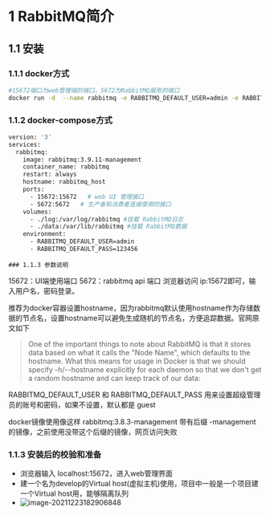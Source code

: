 # 1 RabbitMQ简介

## 1.1 安装

### 1.1.1 docker方式

```bash
#15672端口为web管理端的端口，5672为RabbitMQ服务的端口
docker run -d  --name rabbitmq -e RABBITMQ_DEFAULT_USER=admin -e RABBITMQ_DEFAULT_PASS=123456 -p 15672:15672 -p 5672:5672 :3.9.11-management
```

### 1.1.2 docker-compose方式

```bash
version: '3'
services:
  rabbitmq:
    image: rabbitmq:3.9.11-management
    container_name: rabbitmq
    restart: always
    hostname: rabbitmq_host
    ports:
      - 15672:15672   # web UI 管理接口
      - 5672:5672	# 生产者和消费者连接使用的接口
    volumes:
      - ./log:/var/log/rabbitmq #挂载 RabbitMQ日志
      - ./data:/var/lib/rabbitmq #挂载 RabbitMQ数据
    environment:
      - RABBITMQ_DEFAULT_USER=admin
      - RABBITMQ_DEFAULT_PASS=123456
```

	### 1.1.3 参数说明

15672：UI端使用端口
5672：rabbitmq api 端口
浏览器访问 ip:15672即可，输入用户名，密码登录。

推荐为docker容器设置hostname，因为rabbitmq默认使用hostname作为存储数据的节点名，设置hostname可以避免生成随机的节点名，方便追踪数据。官网原文如下

> One of the important things to note about RabbitMQ is that it stores data based on what it calls the "Node Name", which defaults to the hostname. What this means for usage in Docker is that we should specify -h/--hostname explicitly for each daemon so that we don't get a random hostname and can keep track of our data:

RABBITMQ_DEFAULT_USER 和 RABBITMQ_DEFAULT_PASS
用来设置超级管理员的账号和密码，如果不设置，默认都是 guest

docker镜像使用像这样 rabbitmq:3.8.3-management 带有后缀 -management的镜像，之前使用没带这个后缀的镜像，网页访问失败

### 1.1.3 安装后的校验和准备

- 浏览器输入 localhost:15672，进入web管理界面
- 建一个名为develop的Virtual host(虚拟主机)使用，项目中一般是一个项目建一个Virtual host用，能够隔离队列
- ![image-20211223182906848](https://gitee.com/cyoukon/Resources/raw/master/images/20211223182913.png)

